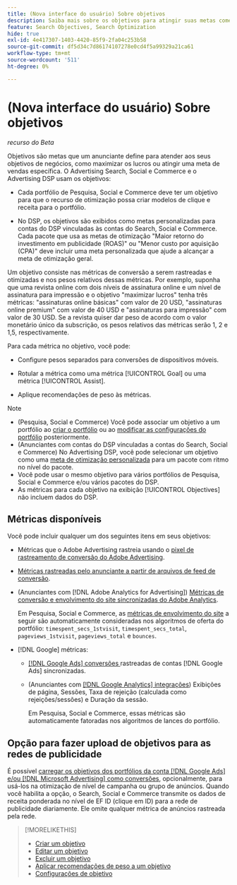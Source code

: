 ```yaml
---
title: (Nova interface do usuário) Sobre objetivos
description: Saiba mais sobre os objetivos para atingir suas metas comerciais.
feature: Search Objectives, Search Optimization
hide: true
exl-id: 4e417307-1403-4420-85f9-2fa04c253b58
source-git-commit: df5d34c7d86174107278e0cd4f5a99329a21ca61
workflow-type: tm+mt
source-wordcount: '511'
ht-degree: 0%

---
```


# (Nova interface do usuário) Sobre objetivos

*recurso do Beta*

Objetivos são metas que um anunciante define para atender aos seus objetivos de negócios, como maximizar os lucros ou atingir uma meta de vendas específica. O Advertising Search, Social e Commerce e o Advertising DSP usam os objetivos:

* Cada portfólio de Pesquisa, Social e Commerce deve ter um objetivo para que o recurso de otimização possa criar modelos de clique e receita para o portfólio.

* No DSP, os objetivos são exibidos como metas personalizadas para contas do DSP vinculadas às contas do Search, Social e Commerce. Cada pacote que usa as metas de otimização &quot;Maior retorno do investimento em publicidade (ROAS)&quot; ou &quot;Menor custo por aquisição (CPA)&quot; deve incluir uma meta personalizada que ajude a alcançar a meta de otimização geral.

Um objetivo consiste nas métricas de conversão a serem rastreadas e otimizadas e nos pesos relativos dessas métricas. Por exemplo, suponha que uma revista online com dois níveis de assinatura online e um nível de assinatura para impressão e o objetivo &quot;maximizar lucros&quot; tenha três métricas: &quot;assinaturas online básicas&quot; com valor de 20 USD, &quot;assinaturas online premium&quot; com valor de 40 USD e &quot;assinaturas para impressão&quot; com valor de 30 USD. Se a revista quiser dar peso de acordo com o valor monetário único da subscrição, os pesos relativos das métricas serão 1, 2 e 1,5, respectivamente.

Para cada métrica no objetivo, você pode:

* Configure pesos separados para conversões de dispositivos móveis.

* Rotular a métrica como uma métrica [!UICONTROL Goal] ou uma métrica [!UICONTROL Assist].

* Aplique recomendações de peso às métricas.

>[!NOTE]
>* (Pesquisa, Social e Commerce) Você pode associar um objetivo a um portfólio ao [criar o portfólio](/help/search-social-commerce/new-ui/manage/portfolios/portfolio-create.md) ou ao [modificar as configurações do portfólio](/help/search-social-commerce/new-ui/manage/portfolios/portfolio-edit.md) posteriormente.
>* (Anunciantes com contas do DSP vinculadas a contas do Search, Social e Commerce) No Advertising DSP, você pode selecionar um objetivo como uma [meta de otimização personalizada](/help/dsp/campaign-management/packages/package-settings.md) para um pacote com ritmo no nível do pacote.
>* Você pode usar o mesmo objetivo para vários portfólios de Pesquisa, Social e Commerce e/ou vários pacotes do DSP.
>* As métricas para cada objetivo na exibição [!UICONTROL Objectives] não incluem dados do DSP.

## Métricas disponíveis

Você pode incluir qualquer um dos seguintes itens em seus objetivos:

* Métricas que o Adobe Advertising rastreia usando o [pixel de rastreamento de conversão do Adobe Advertising](/help/search-social-commerce/tracking/conversion-tracking-advertising.md).

* [Métricas rastreadas pelo anunciante a partir de arquivos de feed de conversão](/help/search-social-commerce/tracking/conversion-tracking-about.md).<!-- Search only, or might DSP-only clients also have these? -->

* (Anunciantes com [!DNL Adobe Analytics for Advertising]) [Métricas de conversão e envolvimento do site sincronizadas do Adobe Analytics](/help/integrations/analytics/overview.md).

  Em Pesquisa, Social e Commerce, as [métricas de envolvimento do site](/help/integrations/analytics/analytics-data-in-advertising.md) a seguir são automaticamente consideradas nos algoritmos de oferta do portfólio: `timespent_secs_1stvisit`, `timespent_secs_total`, `pageviews_1stvisit`, `pageviews_total` e `bounces`.

* [!DNL Google] métricas:<!-- Search only, or might DSP-only clients also have these? -->

   * [[!DNL Google Ads] conversões ](/help/search-social-commerce/campaign-management/introduction/google-conversion-data.md) rastreadas de contas [!DNL Google Ads] sincronizadas.

   * (Anunciantes com [[!DNL Google Analytics] integrações](/help/search-social-commerce/admin/data-sources/data-source-about.md)) Exibições de página, Sessões, Taxa de rejeição (calculada como rejeições/sessões) e Duração da sessão.

     Em Pesquisa, Social e Commerce, essas métricas são automaticamente fatoradas nos algoritmos de lances do portfólio.

## Opção para fazer upload de objetivos para as redes de publicidade

É possível [carregar os objetivos dos portfólios da conta [!DNL Google Ads] e/ou [!DNL Microsoft Advertising] como conversões](/help/search-social-commerce/tools/objective-upload-to-networks.md), opcionalmente, para usá-los na otimização de nível de campanha ou grupo de anúncios. Quando você habilita a opção, o Search, Social e Commerce transmite os dados de receita ponderada no nível de EF ID (clique em ID) para a rede de publicidade diariamente. Ele omite qualquer métrica de anúncios rastreada pela rede.

>[!MORELIKETHIS]
>
>* [Criar um objetivo](objective-create.md)
>* [Editar um objetivo](objective-edit.md)
>* [Excluir um objetivo](objective-delete.md)
>* [Aplicar recomendações de peso a um objetivo](objective-apply-weight-recommendations.md)
>* [Configurações de objetivo](objective-settings.md)

